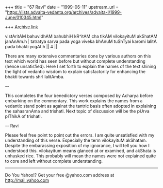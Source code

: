 +++
title = "67 Ravi"
date = "1999-06-11"
upstream_url = "https://lists.advaita-vedanta.org/archives/advaita-l/1999-June/010345.html"

+++
[Archive link](https://lists.advaita-vedanta.org/archives/advaita-l/1999-June/010345.html)

vistAritAM bahuvidhAM bahubhiH kR^itAM cha
tIkAM vilokayituM akShatAM janAnAm.h |
tatratya sarva pada yoga viveka bhAnuM
tuShTyai karomi lalitA pada bhakti yogAt.h || 4 ||

There are many extensive commentaries done by various authors on this
text which world has seen before but without complete understanding
(hence unsatisfied). Here I set forth to explain the names of the text
shining the light of vedantic wisdom to explain satisfactorily for
enhancing the bhakti towards shrI lalitAmba.

--

This completes the four benedictory verses composed by Acharya before
embarking on the commentary.  This work explains the names from a
vedantic stand point as against the tantric basis often adopted in
explaining the sahasranAma and trishatI. Next topic of discussion will
be the pUrva pIThikA of trishatI.


--
Ravi

Please feel free point to point out the errors. I am quite unsatisfied
with my understanding of this verse. Especially the term vilokayituM
akShatam. Despite the embarassing exposition of my ignorance, I will
tell you how I understood this. vilokayitum means glanced at or
examined, and akShata is unhusked rice.  This probably will mean the
names were not explained quite to core and left without complete
understanding.

_________________________________________________________
Do You Yahoo!?
Get your free @yahoo.com address at http://mail.yahoo.com

